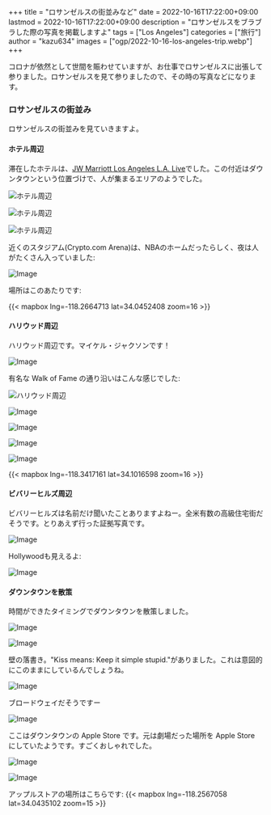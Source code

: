 +++
title = "ロサンゼルスの街並みなど"
date = 2022-10-16T17:22:00+09:00
lastmod =  2022-10-16T17:22:00+09:00
description = "ロサンゼルスをブラブラした際の写真を掲載しますよ"
tags = ["Los Angeles"]
categories = ["旅行"]
author = "kazu634"
images = ["ogp/2022-10-16-los-angeles-trip.webp"]
+++


コロナが依然として世間を賑わせていますが、お仕事でロサンゼルスに出張して参りました。ロサンゼルスを見て参りましたので、その時の写真などになります。

### ロサンゼルスの街並み
ロサンゼルスの街並みを見ていきますよ。

#### ホテル周辺
滞在したホテルは、[JW Marriott Los Angeles L.A. Live](https://www.marriott.com/hotels/travel/laxjw-jw-marriott-los-angeles-la-live/)でした。この付近はダウンタウンという位置づけで、人が集まるエリアのようでした。

![ホテル周辺](https://farm66.staticflickr.com/65535/52413949017_64c26cc307_c.jpg)

![ホテル周辺](https://farm66.staticflickr.com/65535/52414743089_20f14034a4_c.jpg)

![ホテル周辺](https://farm66.staticflickr.com/65535/52413951847_b3f0eb67ea_c.jpg)

近くのスタジアム(Crypto.com Arena)は、NBAのホームだったらしく、夜は人がたくさん入っていました:

![Image](https://farm66.staticflickr.com/65535/52413971382_b0bec22d72_c.jpg)

場所はこのあたりです:

{{< mapbox lng=-118.2664713 lat=34.0452408 zoom=16 >}}

#### ハリウッド周辺
ハリウッド周辺です。マイケル・ジャクソンです！

![Image](https://farm66.staticflickr.com/65535/52414480236_4bca479fd8_c.jpg)

有名な Walk of Fame の通り沿いはこんな感じでした:

![ハリウッド周辺](https://farm66.staticflickr.com/65535/52414466696_95c0e68b8a_c.jpg)

![Image](https://farm66.staticflickr.com/65535/52414748354_1684bd71e6_c.jpg)

![Image](https://farm66.staticflickr.com/65535/52414467021_b94d4b7b73_c.jpg)

![Image](https://farm66.staticflickr.com/65535/52414979888_f4e500a289_c.jpg)

![Image](https://farm66.staticflickr.com/65535/52414466916_ec59fcc7a0_c.jpg)

{{< mapbox lng=-118.3417161 lat=34.1016598 zoom=16 >}}

#### ビバリーヒルズ周辺
ビバリーヒルズは名前だけ聞いたことありますよねー。全米有数の高級住宅街だそうです。とりあえず行った証拠写真です。

![Image](https://farm66.staticflickr.com/65535/52414764064_e34858d8b5_c.jpg)

Hollywoodも見えるよ:

![Image](https://farm66.staticflickr.com/65535/52413969557_0d9c43cb97_c.jpg)

#### ダウンタウンを散策
時間ができたタイミングでダウンタウンを散策しました。

![Image](https://farm66.staticflickr.com/65535/52414932830_df450c09b5_c.jpg)

![Image](https://farm66.staticflickr.com/65535/52414934255_88293b2bdf_c.jpg)

壁の落書き。"Kiss means: Keep it simple stupid."がありました。これは意図的にこのままにしているんでしょうね。

![Image](https://farm66.staticflickr.com/65535/52415000308_108a45b8f0_c.jpg)

ブロードウェイだそうですー

![Image](https://farm66.staticflickr.com/65535/52413975067_8f3c0d9209_c.jpg)

ここはダウンタウンの Apple Store です。元は劇場だった場所を Apple Store にしていたようです。すごくおしゃれでした。

![Image](https://farm66.staticflickr.com/65535/52413974202_e10c13862a_c.jpg)

![Image](https://farm66.staticflickr.com/65535/52415001863_125f6423e7_c.jpg)

アップルストアの場所はこちらです:
{{< mapbox lng=-118.2567058 lat=34.0435102 zoom=15 >}}
